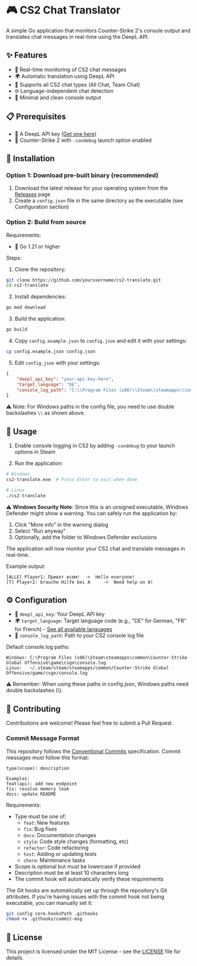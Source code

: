 # 🎮 CS2 Chat Translator

A simple Go application that monitors Counter-Strike 2's console output and translates chat messages in real-time using the DeepL API.

## ✨ Features

- 🔄 Real-time monitoring of CS2 chat messages
- 🌍 Automatic translation using DeepL API
- 💬 Supports all CS2 chat types (All Chat, Team Chat)
- 🌐 Language-independent chat detection
- 🎯 Minimal and clean console output

## 📋 Prerequisites

- 🔑 A DeepL API key ([Get one here](https://www.deepl.com/pro-api))
- 🎲 Counter-Strike 2 with `-condebug` launch option enabled

## 🚀 Installation

### Option 1: Download pre-built binary (recommended)

1. Download the latest release for your operating system from the [Releases](https://github.com/yourusername/cs2-translate/releases) page
2. Create a `config.json` file in the same directory as the executable (see Configuration section)

### Option 2: Build from source

Requirements:
- 🔧 Go 1.21 or higher

Steps:
1. Clone the repository:
```bash
git clone https://github.com/yourusername/cs2-translate.git
cd cs2-translate
```

2. Install dependencies:
```bash
go mod download
```

3. Build the application:
```bash
go build
```

4. Copy `config.example.json` to `config.json` and edit it with your settings:
```bash
cp config.example.json config.json
```

5. Edit `config.json` with your settings:
```json
{
    "deepl_api_key": "your-api-key-here",
    "target_language": "DE",
    "console_log_path": "C:\\Program Files (x86)\\Steam\\steamapps\\common\\Counter-Strike Global Offensive\\game\\csgo\\console.log"
}
```
⚠️ Note: For Windows paths in the config file, you need to use double backslashes `\\` as shown above.

## 🎯 Usage

1. Enable console logging in CS2 by adding `-condebug` to your launch options in Steam

2. Run the application:
```bash
# Windows
cs2-translate.exe  # Press Enter to exit when done

# Linux
./cs2-translate
```

⚠️ **Windows Security Note**: Since this is an unsigned executable, Windows Defender might show a warning. You can safely run the application by:
1. Click "More info" in the warning dialog
2. Select "Run anyway"
3. Optionally, add the folder to Windows Defender exclusions

The application will now monitor your CS2 chat and translate messages in real-time.

Example output:
```
[ALLE] Player1: Привет всем!  ->  Hello everyone!
[T] Player2: brauche Hilfe bei A     ->  Need help on A!
```

## ⚙️ Configuration

- 🔑 `deepl_api_key`: Your DeepL API key
- 🌍 `target_language`: Target language code (e.g., "DE" for German, "FR" for French) - [See all available languages](LANGUAGES.md)
- 📁 `console_log_path`: Path to your CS2 console log file

Default console.log paths:
```
Windows: C:\Program Files (x86)\Steam\steamapps\common\Counter-Strike Global Offensive\game\csgo\console.log
Linux:   ~/.steam/steam/steamapps/common/Counter-Strike Global Offensive/game/csgo/console.log
```
⚠️ Remember: When using these paths in config.json, Windows paths need double backslashes (\\).

## 🤝 Contributing

Contributions are welcome! Please feel free to submit a Pull Request.

### Commit Message Format

This repository follows the [Conventional Commits](https://www.conventionalcommits.org/) specification. Commit messages must follow this format:

```
type(scope): description

Examples:
feat(api): add new endpoint
fix: resolve memory leak
docs: update README
```

Requirements:
- Type must be one of:
  - `feat`: New features
  - `fix`: Bug fixes
  - `docs`: Documentation changes
  - `style`: Code style changes (formatting, etc)
  - `refactor`: Code refactoring
  - `test`: Adding or updating tests
  - `chore`: Maintenance tasks
- Scope is optional but must be lowercase if provided
- Description must be at least 10 characters long
- The commit hook will automatically verify these requirements

The Git hooks are automatically set up through the repository's Git attributes. If you're having issues with the commit hook not being executable, you can manually set it:

```bash
git config core.hooksPath .githooks
chmod +x .githooks/commit-msg
```

## 📄 License

This project is licensed under the MIT License - see the [LICENSE](LICENSE) file for details. 